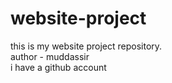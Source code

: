 # website-project
this is my website project repository. 
<br> author - muddassir <br>
i have a github account